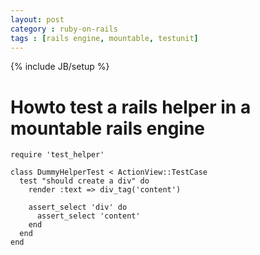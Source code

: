 ```yaml
---
layout: post
category : ruby-on-rails
tags : [rails engine, mountable, testunit]
---
```

{% include JB/setup %}

# Howto test a rails helper in a mountable rails engine

    require 'test_helper'

    class DummyHelperTest < ActionView::TestCase
      test "should create a div" do
        render :text => div_tag('content')

        assert_select 'div' do
          assert_select 'content'
        end
      end
    end
